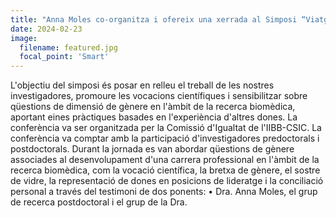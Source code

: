 ```yaml
---
title: "Anna Moles co-organitza i ofereix una xerrada al Simposi “Viatges científics des d'una perspectiva femenina”"
date: 2024-02-23
image:
  filename: featured.jpg
  focal_point: 'Smart'
---
```


L'objectiu del simposi és posar en relleu el treball de les nostres investigadores, promoure les vocacions científiques i sensibilitzar sobre qüestions de dimensió de gènere en l'àmbit de la recerca biomèdica, aportant eines pràctiques basades en l'experiència d'altres dones. La conferència va ser organitzada per la Comissió d'Igualtat de l'IIBB-CSIC. La conferència va comptar amb la participació d'investigadores predoctorals i postdoctorals. Durant la jornada es van abordar qüestions de gènere associades al desenvolupament d'una carrera professional en l'àmbit de la recerca biomèdica, com la vocació científica, la bretxa de gènere, el sostre de vidre, la representació de dones en posicions de lideratge i la conciliació personal a través del testimoni de dos ponents: • Dra. Anna Moles, el grup de recerca postdoctoral i el grup de la Dra.